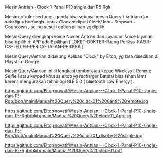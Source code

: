 
Mesin Antrian - Clock 1-Panal P10 single dan P5 Rgb 

Mesin cotroler berfungsi ganda bisa sebagai mesin Query / Antrian dan sekaligus berfungisi untuk Clock 
meliputi Clock/Jam - Stopwatt - Coundown , seting sesuai option pilihan yg dipilih.

Mesin Query dilengkapi Voice Nomer Antrian dan Layanan.
Voice layanan bisa dipilih di APP ada 8 pilihan [ LOKET-DOKTER-Ruang Periksa-KASIR-CS-TELLER-PENDAFTARAN-PERIKSA ]

Mesin Query/Antrian didukung Aplikas "Clock" by Eltop, yg bisa disedikan di Playstore Google.

Mesin Query/Antrian ini di lengkapi tombol atau kepad Wireless [ Remote Selfie ] atau keypad khusus eltop yg recharger
Baterai bisa tahan lama karena mengunakan tehnologi BLE 5.0 ( bluetooth Low Energy ). 

https://github.com/Eltopinovatif/Mesin-Antrian---Clock-1-Panal-P10-single-dan-P5-Rgb/blob/main/Manual%20Query%20clock01%20Ganti%20remote.jpg

https://github.com/Eltopinovatif/Mesin-Antrian---Clock-1-Panal-P10-single-dan-P5-Rgb/blob/main/Manual%20Query%20clock01_App.jpg

https://github.com/Eltopinovatif/Mesin-Antrian---Clock-1-Panal-P10-single-dan-P5-Rgb/blob/main/Manual%20Query%20clock01_display%20single.jpg

https://github.com/Eltopinovatif/Mesin-Antrian---Clock-1-Panal-P10-single-dan-P5-Rgb/blob/main/Manual%20Query%20clock01.pdf



